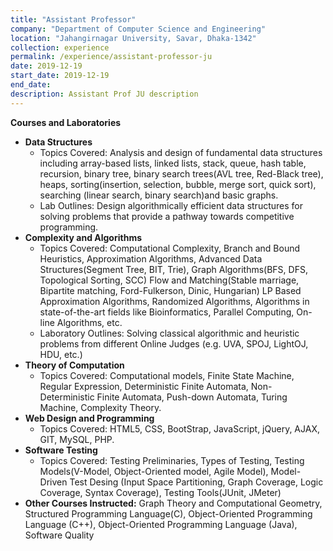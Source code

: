 ```yaml
---
title: "Assistant Professor"
company: "Department of Computer Science and Engineering"
location: "Jahangirnagar University, Savar, Dhaka-1342"
collection: experience
permalink: /experience/assistant-professor-ju
date: 2019-12-19
start_date: 2019-12-19
end_date:
description: Assistant Prof JU description 
---
```

**Courses and Laboratories** 
* **Data Structures** 
  * Topics Covered: Analysis and design of fundamental data structures including array-based lists, linked lists, stack, queue, hash table, recursion, binary tree, binary search trees(AVL tree, Red-Black tree), heaps, sorting(insertion, selection, bubble, merge sort, quick sort), searching (linear search, binary search)and basic graphs. 
  * Lab Outlines: Design algorithmically efficient data structures for solving problems that provide a pathway towards competitive programming. 
* **Complexity and Algorithms** 
  * Topics Covered: Computational Complexity, Branch and Bound Heuristics, Approximation Algorithms, Advanced Data Structures(Segment Tree, BIT, Trie), Graph Algorithms(BFS, DFS, Topological Sorting, SCC) Flow and Matching(Stable marriage, Bipartite matching, Ford-Fulkerson, Dinic, Hungarian) LP Based Approximation Algorithms, Randomized Algorithms, Algorithms in state-of-the-art fields like Bioinformatics, Parallel Computing, On-line Algorithms, etc. 
  * Laboratory Outlines: Solving classical algorithmic and heuristic problems from different Online Judges (e.g. UVA, SPOJ, LightOJ, HDU, etc.)
* **Theory of Computation** 
  * Topics Covered: Computational models, Finite State Machine, Regular Expression, Deterministic Finite Automata, Non-Deterministic Finite Automata, Push-down Automata, Turing Machine, Complexity Theory. 
* **Web Design and Programming** 
  * Topics Covered: HTML5, CSS, BootStrap, JavaScript, jQuery, AJAX, GIT, MySQL, PHP. 
* **Software Testing** 
  * Topics Covered: Testing Preliminaries, Types of Testing, Testing Models(V-Model, Object-Oriented model, Agile Model), Model-Driven Test Desing (Input Space Partitioning, Graph Coverage, Logic Coverage, Syntax Coverage), Testing Tools(JUnit, JMeter)
* **Other Courses Instructed:** Graph Theory and Computational Geometry, Structured Programming Language(C), Object-Oriented Programming Language (C++), Object-Oriented Programming Language (Java), Software Quality
